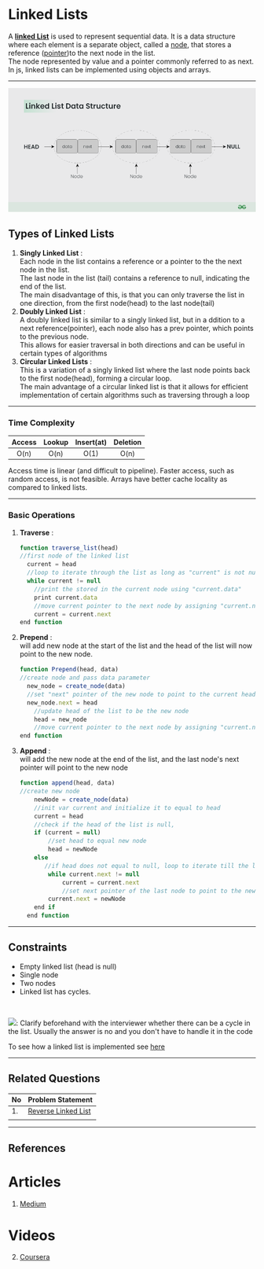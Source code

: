 # Linked Lists
A **[linked List]()** is used to represent sequential data. It is a data structure where each element is a separate object, called a [node](#node), that stores a reference  ([pointer](#pointer))to the next node in the list.<br>The node represented by value and a pointer commonly referred to as next. In js, linked lists can be implemented using objects and arrays.

<hr>

<img src="../../../assets/Linked-List-Data-Structure.png" alt="Linked List example image"/>

## Types of Linked Lists
1. **Singly Linked List** : <br>Each node in the list contains a reference or a pointer to the the next node in the list. <br>The last node in the list (tail) contains a reference to null, indicating the end of the list. <br>The main disadvantage of this, is that you can only traverse the list in one direction, from the first node(head) to the last node(tail)
2. **Doubly Linked List** : <br> A doubly linked list is similar to a singly linked list, but in a ddition to a next reference(pointer), each node also has a prev pointer, which points to the previous node. <br>This allows for easier traversal in both directions and can be useful in certain types of algorithms 
3. **Circular Linked Lists** : <br> This is a variation of a singly linked list where the last node points back to the first node(head), forming a circular loop. <br>The main advantage of a circular linked list is that it allows for efficient implementation of certain algorithms such as traversing through a loop

<hr>

### Time Complexity

| Access | Lookup | Insert(at) | Deletion |
|:------:|:------:|:----------:|:--------:|
|  O(n)  |  O(n)  |    O(1)    |   O(n)   |


Access time is linear (and difficult to pipeline). Faster access, such as random access, is not feasible. Arrays have better cache locality as compared to linked lists.

<hr>

### **Basic Operations**
1. **Traverse** : 

    ```jsx
    function traverse_list(head)
    //first node of the linked list
      current = head
      //loop to iterate through the list as long as "current" is not null
      while current != null
        //print the stored in the current node using "current.data"
        print current.data
        //move current pointer to the next node by assigning "current.next" to current and the loop continues
        current = current.next
    end function
    ```

2. **Prepend** : <br> will add new node at the start of the list and the head of the list will now point to the new node.

    ```jsx
    function Prepend(head, data)
    //create node and pass data parameter
      new_node = create_node(data)
      //set "next" pointer of the new node to point to the current head
      new_node.next = head
        //update head of the list to be the new node
        head = new_node
        //move current pointer to the next node by assigning "current.next" to current and the loop continues
    end function
    ```

3. **Append** : <br> will add the new node at the end of the list, and the last node's next pointer will point to the new node

    ```jsx
    function append(head, data)
    //create new node
        newNode = create_node(data)
        //init var current and initialize it to equal to head
        current = head
        //check if the head of the list is null, 
        if (current = null)
            //set head to equal new node
            head = newNode
        else 
           //if head does not equal to null, loop to iterate till the last node(tail)
            while current.next != null
                current = current.next
                //set next pointer of the last node to point to the new node(adding the new node to the end)
            current.next = newNode
        end if
      end function
    ```
<hr>

## Constraints
  * Empty linked list (head is null)
  * Single node
  * Two nodes
  * Linked list has cycles.

<br>

![](https://img.shields.io/static/v1?label=&message=💡Tip:&color=orange): Clarify beforehand with the interviewer whether there can be a cycle in the list. Usually the answer is no and you don't have to handle it in the code

To see how a linked list is implemented see [here]()

<hr>

## Related Questions
| No | Problem Statement                                                         |
|----|---------------------------------------------------------------------------|
| 1. | [Reverse Linked List](https://leetcode.com/problems/reverse-linked-list/) |
|    |                                                                           |

<hr>

## References

# Articles

1.  [Medium](https://medium.com/basecs/whats-a-linked-list-anyway-part-1-d8b7e6508b9d)

# Videos

2.  [Coursera](https://www.coursera.org/lecture/data-structures/singly-linked-lists-kHhgK)